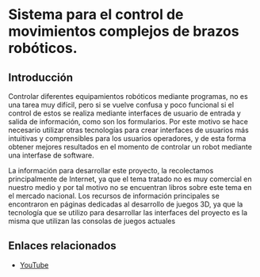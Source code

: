 # Sistema para el control de movimientos complejos de  brazos robóticos.

## Introducción 

Controlar diferentes equipamientos robóticos mediante programas, no es una tarea muy difícil, pero si se vuelve confusa y poco funcional si el control de estos se realiza mediante interfaces de usuario de entrada y salida de información, como son los formularios. Por este motivo se hace necesario utilizar otras tecnologías para crear interfaces de usuarios más intuitivas y comprensibles para los usuarios operadores, y de esta forma obtener mejores resultados en el momento de controlar un robot mediante una interfase de software.

La información para desarrollar este proyecto, la recolectamos principalmente de Internet, ya que el tema tratado no es muy comercial en nuestro medio y por tal motivo no se encuentran libros sobre este tema en el mercado nacional. Los recursos de información principales se encontraron en páginas dedicadas al desarrollo de juegos 3D, ya que la tecnología que se utilizo para desarrollar las interfaces del proyecto es la misma que utilizan las consolas de juegos actuales
 
## Enlaces relacionados 

- [YouTube](https://youtu.be/ajP1zs6GiQM)

